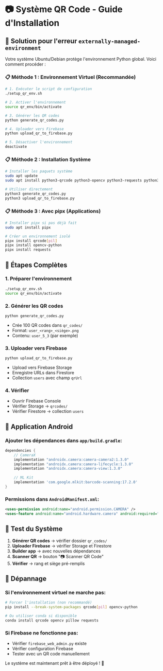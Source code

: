 # 📷 Système QR Code - Guide d'Installation

## 🔧 Solution pour l'erreur `externally-managed-environment`

Votre système Ubuntu/Debian protège l'environnement Python global. Voici comment procéder :

### 📋 **Méthode 1 : Environnement Virtuel (Recommandée)**

```bash
# 1. Exécuter le script de configuration
./setup_qr_env.sh

# 2. Activer l'environnement
source qr_env/bin/activate

# 3. Générer les QR codes
python generate_qr_codes.py

# 4. Uploader vers Firebase
python upload_qr_to_firebase.py

# 5. Désactiver l'environnement
deactivate
```

### 📋 **Méthode 2 : Installation Système**

```bash
# Installer les paquets système
sudo apt update
sudo apt install python3-qrcode python3-opencv python3-requests python3-pil

# Utiliser directement
python3 generate_qr_codes.py
python3 upload_qr_to_firebase.py
```

### 📋 **Méthode 3 : Avec pipx (Applications)**

```bash
# Installer pipx si pas déjà fait
sudo apt install pipx

# Créer un environnement isolé
pipx install qrcode[pil]
pipx install opencv-python
pipx install requests
```

## 🎯 **Étapes Complètes**

### 1. **Préparer l'environnement**
```bash
./setup_qr_env.sh
source qr_env/bin/activate
```

### 2. **Générer les QR codes**
```bash
python generate_qr_codes.py
```
- Crée 100 QR codes dans `qr_codes/`
- Format: `user_<rang>_<siège>.png`
- Contenu: `user_5_3` (par exemple)

### 3. **Uploader vers Firebase**
```bash
python upload_qr_to_firebase.py
```
- Upload vers Firebase Storage
- Enregistre URLs dans Firestore
- Collection `users` avec champ `qrUrl`

### 4. **Vérifier**
- Ouvrir Firebase Console
- Vérifier Storage → `qrcodes/`
- Vérifier Firestore → collection `users`

## 📱 **Application Android**

### Ajouter les dépendances dans `app/build.gradle`:
```gradle
dependencies {
    // CameraX
    implementation "androidx.camera:camera-camera2:1.3.0"
    implementation "androidx.camera:camera-lifecycle:1.3.0"
    implementation "androidx.camera:camera-view:1.3.0"
    
    // ML Kit
    implementation 'com.google.mlkit:barcode-scanning:17.2.0'
}
```

### Permissions dans `AndroidManifest.xml`:
```xml
<uses-permission android:name="android.permission.CAMERA" />
<uses-feature android:name="android.hardware.camera" android:required="true" />
```

## 🎯 **Test du Système**

1. **Générer QR codes** → vérifier dossier `qr_codes/`
2. **Uploader Firebase** → vérifier Storage et Firestore
3. **Builder app** → avec nouvelles dépendances
4. **Scanner QR** → bouton "📷 Scanner QR Code"
5. **Vérifier** → rang et siège pré-remplis

## 🔧 **Dépannage**

### Si l'environnement virtuel ne marche pas:
```bash
# Forcer l'installation (non recommandé)
pip install --break-system-packages qrcode[pil] opencv-python

# Ou utiliser conda si disponible
conda install qrcode opencv pillow requests
```

### Si Firebase ne fonctionne pas:
- Vérifier `firebase_web_admin.py` existe
- Vérifier configuration Firebase
- Tester avec un QR code manuellement

Le système est maintenant prêt à être déployé ! 🚀